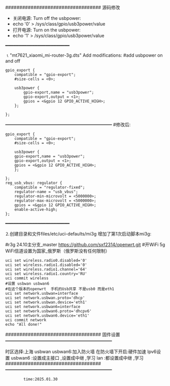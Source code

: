 ##################################
源码修改 
- 关闭电源: Turn off the usbpower:
-  echo '0' > /sys/class/gpio/usb3power/value
- 打开电源: Turn on the usbpower:
-  echo '1' > /sys/class/gpio/usb3power/value

━━━━━━━━━━━━━━━━━━━━━━━━

⒈"mt7621_xiaomi_mi-router-3g.dts" 
Add modifications:
#add usbpower on and off

	gpio_export {
		compatible = "gpio-export";
		#size-cells = <0>;

		usb3power {
			gpio-export,name = "usb3power";
			gpio-export,output = <1>;
			gpios = <&gpio 12 GPIO_ACTIVE_HIGH>;
		};

	};



 ━━━━━━━━━━━━━━━━━━━━━━━━
#修改后:

	gpio_export {
		compatible = "gpio-export";
		#size-cells = <0>;

		usb3power {
		gpio-export,name = "usb3power";
		gpio-export,output = <1>;
		gpios = <&gpio 12 GPIO_ACTIVE_HIGH>;
		};

	};
	reg_usb_vbus: regulator {
		compatible = "regulator-fixed";
		regulator-name = "usb_vbus";
		regulator-min-microvolt = <5000000>;
		regulator-max-microvolt = <5000000>;
		gpios = <&gpio 12 GPIO_ACTIVE_HIGH>;
		enable-active-high;
	};



━━━━━━━━━━━━━━━━━━━━━━━━


⒉创建目录和文件files/etc/uci-defaults/mi3g 
增加了第1次启动脚本mi3g:


#r3g 24.10主分支_master https://github.com/sxf2314/openwrt.git
#开WiFi 5g WiFi信道设置为国家_俄罗斯（俄罗斯没有任何限制）


	uci set wireless.radio0.disabled='0'
	uci set wireless.radio1.disabled='0'
	uci set wireless.radio1.channel='64'
	uci set wireless.radio1.country='RU'
	uci commit wireless
	#设置 usbwan usbwan6 
	#在这个版本的openwrt  手机的Usb共享 不是usb0 而是eth1
	uci set network.usbwan=interface
	uci set network.usbwan.proto='dhcp'
	uci set network.usbwan.device='eth1'
	uci set network.usbwan6=interface
	uci set network.usbwan6.proto='dhcpv6'
	uci set network.usbwan6.device='eth1'
	uci commit network
	echo "All done!"


##################################
固件设置
━━━━━━━━━━━━━━━━━━━━━━━━

时区选择:上海
usbwan usbwan6:加入防火墙
在防火墙下开启:硬件加速
Ipv6设置 
usbwan6 :设置成主接口 ,设置成中继 ,学习
        lan :都设置成中继 ,学习
##################################
━━━━━━━━━━━━━━━━━━━━━━━━

			time:2025.01.30

